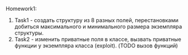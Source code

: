 Homework1:

1. Task1 - создать структуру из 8 разных полей, перестановками добиться максимального и минимального размера экземпляра структуры.
2. Task2 - изменить приватные поля в классе, вызвать приватные функции у экземпляра класса (exploit). (TODO вызов функций)